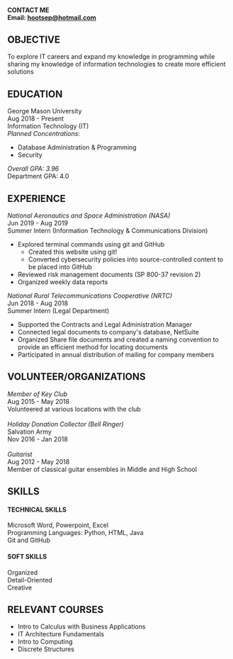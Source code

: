 #### CONTACT ME<br> Email: hootsep@hotmail.com<br>
## OBJECTIVE
To explore IT careers and expand my knowledge in programming while sharing my knowledge of information technologies to create more efficient solutions
## EDUCATION
George Mason University<br> Aug 2018 - Present<br> Information Technology (IT)<br>
*Planned Concentrations*: 
+ Database Administration & Programming
+ Security<br>

*Overall GPA: 3.96*<br> Department GPA: 4.0<br>
## EXPERIENCE
*National Aeronautics and Space Administration (NASA)*<br> Jun 2019 - Aug 2019<br>
Summer Intern (Information Technology & Communications Division)
+ Explored terminal commands using git and GitHub
	+ Created this website using git!
	+ Converted cybersecurity policies into source-controlled content to be placed into GitHub
+ Reviewed risk management documents (SP 800-37 revision 2)
+ Organized weekly data reports<br>

*National Rural Telecommunications Cooperative (NRTC)*<br> Jun 2018 - Aug 2018<br> Summer Intern (Legal Department)<br>
+ Supported the Contracts and Legal Administration Manager
+ Connected legal documents to company's database, NetSuite
+ Organized Share file documents and created a naming convention to provide an efficient method for locating documents
+ Participated in annual distribution of mailing for company members

## VOLUNTEER/ORGANIZATIONS
*Member of Key Club*<br> Aug 2015 - May 2018<br> Volunteered at various locations with the club<br><br> *Holiday Donation Collector (Bell Ringer)*<br> Salvation Army<br> Nov 2016 - Jan 2018<br><br> *Guitarist*<br> Aug 2012 - May 2018<br> Member of classical guitar ensembles in Middle and High School<br>	
## SKILLS
#### TECHNICAL SKILLS
Microsoft Word, Powerpoint, Excel<br> Programming Languages: Python, HTML, Java<br> Git and GitHub<br>
#### SOFT SKILLS
Organized<br> Detail-Oriented<br> Creative
## RELEVANT COURSES
+ Intro to Calculus with Business Applications<br> 
+ IT Architecture Fundamentals<br>
+ Intro to Computing<br> 
+ Discrete Structures








